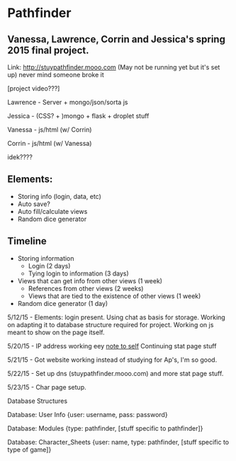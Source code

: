 # Pathfinder
Vanessa, Lawrence, Corrin and Jessica's spring 2015 final project.
----
Link: <a >http://stuypathfinder.mooo.com</a> (May not be running yet but it's set up)
never mind someone broke it
<p>
[project video???]

Lawrence - Server + mongo/json/sorta js

Jessica - (CSS? + )mongo + flask + droplet stuff

Vanessa - js/html (w/ Corrin)

Corrin - js/html (w/ Vanessa)

idek????

Elements:
------
* Storing info (login, data, etc)
 * Auto save?
* Auto fill/calculate views
* Random dice generator

Timeline
-----
* Storing information
  *	Login (2 days)
  *	Tying login to information (3 days)
* Views that can get info from other views (1 week)
  *	References from other views (2 weeks)
  *	Views that are tied to the existence of other views (1 week)
* Random dice generator (1 day)

5/12/15 - Elements: login present. Using chat as basis for storage. Working on adapting it to database structure required for project. Working on js meant to show on the page itself.

5/20/15 - IP address working eey
<a href = "http://freedns.afraid.org/subdomain/">note to self</a> Continuing stat page stuff

5/21/15 - Got website working instead of studying for Ap's, I'm so good.

5/22/15 - Set up dns (stuypathfinder.mooo.com) and more stat page stuff.

5/23/15 - Char page setup.


Database Structures

Database: User Info
{user: username,
pass: password}

Database: Modules
{type: pathfinder,
[stuff specific to pathfinder]}

Database: Character_Sheets
{user: name, 
type: pathfinder,
[stuff specific to type of game]}
